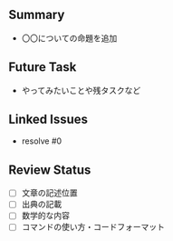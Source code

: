 ## Summary

- 〇〇についての命題を追加

## Future Task

- やってみたいことや残タスクなど

## Linked Issues

- resolve #0

## Review Status

- [ ] 文章の記述位置
- [ ] 出典の記載
- [ ] 数学的な内容
- [ ] コマンドの使い方・コードフォーマット
